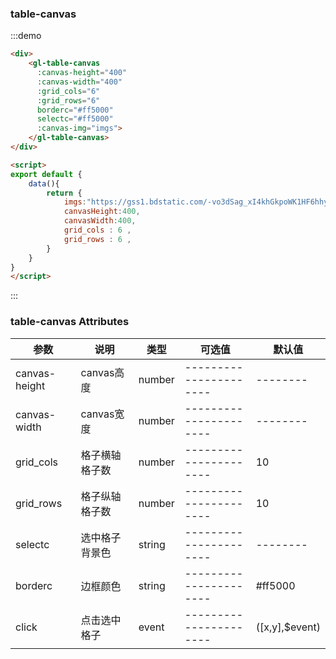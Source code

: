 <script type="text/javascript">
	export default {
		data(){
			return {
				imgs:"https://gss1.bdstatic.com/-vo3dSag_xI4khGkpoWK1HF6hhy/baike/w%3D268%3Bg%3D0/sign=3ee577cff91fbe091c5ec412535b6b0e/c2cec3fdfc03924593a6a9b68c94a4c27d1e2573.jpg",
			}
		}
	}
</script>

### table-canvas 

:::demo 
```html 
<div>
	<gl-table-canvas
	  :canvas-height="400" 
	  :canvas-width="400" 
	  :grid_cols="6"  
	  :grid_rows="6"
	  borderc="#ff5000"
	  selectc="#ff5000"
	  :canvas-img="imgs">
	</gl-table-canvas>
</div>

<script>
export default {
    data(){
    	return {
    		imgs:"https://gss1.bdstatic.com/-vo3dSag_xI4khGkpoWK1HF6hhy/baike/w%3D268%3Bg%3D0/sign=3ee577cff91fbe091c5ec412535b6b0e/c2cec3fdfc03924593a6a9b68c94a4c27d1e2573.jpg",
    		canvasHeight:400,
			canvasWidth:400,
			grid_cols : 6 ,  
			grid_rows : 6 ,
    	}
    }
}
</script>
```
:::


### table-canvas Attributes

| 参数          | 说明            | 类型            | 可选值                 | 默认值   |
|-------------  |---------------- |---------------- |---------------------- |-------- |
|canvas-height   |canvas高度 |number |---------------------- |-------- |
|canvas-width   |canvas宽度 |number |---------------------- |-------- |
|grid_cols   |格子横轴格子数 |number |---------------------- |10 |
|grid_rows   |格子纵轴格子数 |number |---------------------- |10 |
|selectc   |选中格子背景色 |string |---------------------- |-------- |
|borderc   |边框颜色 |string |---------------------- |#ff5000|
|click   |点击选中格子 |event |---------------------- |([x,y],$event)|
